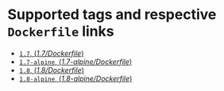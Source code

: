 # Supported tags and respective `Dockerfile` links

- [`1.7`, (*1.7/Dockerfile*)](https://github.com/jgsqware/go-glide/blob/master/1.7/Dockerfile)
- [`1.7-alpine`, (*1.7-alpine/Dockerfile*)](https://github.com/jgsqware/go-glide/blob/master/1.7-alpine/Dockerfile)
- [`1.8`, (*1.8/Dockerfile*)](https://github.com/jgsqware/go-glide/blob/master/1.8/Dockerfile)
- [`1.8-alpine`, (*1.8-alpine/Dockerfile*)](https://github.com/jgsqware/go-glide/blob/master/1.8-alpine/Dockerfile)